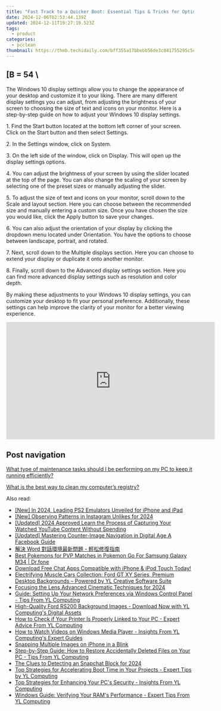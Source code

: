 ```yaml
---
title: "Fast Track to a Quicker Boot: Essential Tips & Tricks for Optimizing PC Performance with YL Software Solutions"
date: 2024-12-06T02:53:44.139Z
updated: 2024-12-11T19:27:19.523Z
tags:
  - product
categories:
  - pcclean
thumbnail: https://thmb.techidaily.com/bff355a17bbebb56de3c041755295c5c8bf9f4acf5be59b973b9764a7f77ac05.jpg
---
```


## \[B = 54 \

The Windows 10 display settings allow you to change the appearance of your desktop and customize it to your liking. There are many different display settings you can adjust, from adjusting the brightness of your screen to choosing the size of text and icons on your monitor. Here is a step-by-step guide on how to adjust your Windows 10 display settings. 

1\. Find the Start button located at the bottom left corner of your screen. Click on the Start button and then select Settings.

2\. In the Settings window, click on System.

3\. On the left side of the window, click on Display. This will open up the display settings options. 

4\. You can adjust the brightness of your screen by using the slider located at the top of the page. You can also change the scaling of your screen by selecting one of the preset sizes or manually adjusting the slider.

5\. To adjust the size of text and icons on your monitor, scroll down to the Scale and layout section. Here you can choose between the recommended size and manually entering a custom size. Once you have chosen the size you would like, click the Apply button to save your changes.

6\. You can also adjust the orientation of your display by clicking the dropdown menu located under Orientation. You have the options to choose between landscape, portrait, and rotated.

7\. Next, scroll down to the Multiple displays section. Here you can choose to extend your display or duplicate it onto another monitor.

8\. Finally, scroll down to the Advanced display settings section. Here you can find more advanced display settings such as resolution and color depth. 

By making these adjustments to your Windows 10 display settings, you can customize your desktop to fit your personal preference. Additionally, these settings can help improve the clarity of your monitor for a better viewing experience.

<!-- affiliate ads begin -->
<iframe width="560" height="315" src="https://www.youtube.com/embed/xg3PHS_Ee80?si=fE_iGIqHjKvWFIN3" title="YouTube video player" frameborder="0" allow="accelerometer; autoplay; clipboard-write; encrypted-media; gyroscope; picture-in-picture; web-share" referrerpolicy="strict-origin-when-cross-origin" allowfullscreen></iframe>
<!-- affiliate ads end -->

## Post navigation

[What type of maintenance tasks should I be performing on my PC to keep it running efficiently?](https://tools.techidaily.com/pcclean/products/)

[What is the best way to clean my computer’s registry?](https://tools.techidaily.com/pcclean/products/)

<ins class="adsbygoogle"
     style="display:block"
     data-ad-format="autorelaxed"
     data-ad-client="ca-pub-7571918770474297"
     data-ad-slot="1223367746"></ins>

<ins class="adsbygoogle"
     style="display:block"
     data-ad-client="ca-pub-7571918770474297"
     data-ad-slot="8358498916"
     data-ad-format="auto"
     data-full-width-responsive="true"></ins>

<span class="atpl-alsoreadstyle">Also read:</span>
<div><ul>
<li><a href="https://video-capture.techidaily.com/new-in-2024-leading-ps2-emulators-unveiled-for-iphone-and-ipad/"><u>[New] In 2024, Leading PS2 Emulators Unveiled for iPhone and iPad</u></a></li>
<li><a href="https://instagram-clips.techidaily.com/new-observing-patterns-in-instagram-unlikes-for-2024/"><u>[New] Observing Patterns in Instagram Unlikes for 2024</u></a></li>
<li><a href="https://youtube-blog.techidaily.com/ed-2024-approved-learn-the-process-of-capturing-your-watched-youtube-content-without-spending/"><u>[Updated] 2024 Approved Learn the Process of Capturing Your Watched YouTube Content Without Spending</u></a></li>
<li><a href="https://facebook-video-recording.techidaily.com/updated-mastering-counter-image-navigation-in-digital-age-a-facebook-guide/"><u>[Updated] Mastering Counter-Image Navigation in Digital Age A Facebook Guide</u></a></li>
<li><a href="https://solve-lab.techidaily.com/1728474818804-word/"><u>解決 Word 對話環境最新問題 - 輕松修復指南</u></a></li>
<li><a href="https://change-location.techidaily.com/best-pokemons-for-pvp-matches-in-pokemon-go-for-samsung-galaxy-m34-drfone-by-drfone-virtual-android/"><u>Best Pokemons for PVP Matches in Pokemon Go For Samsung Galaxy M34 | Dr.fone</u></a></li>
<li><a href="https://tech-renaissance.techidaily.com/1722894497284-download-free-chat-apps-compatible-with-iphone-and-ipod-touch-today/"><u>Download Free Chat Apps Compatible with iPhone & iPod Touch Today!</u></a></li>
<li><a href="https://discover-able.techidaily.com/electrifying-muscle-cars-collection-ford-gt-xy-series-premium-desktop-backgrounds-powered-by-yl-creative-software-suite/"><u>Electrifying Muscle Cars Collection: Ford GT XY Series, Premium Desktop Backgrounds – Powered by YL Creative Software Suite</u></a></li>
<li><a href="https://some-techniques.techidaily.com/focusing-the-lens-advanced-cinematic-techniques-for-2024/"><u>Focusing the Lens Advanced Cinematic Techniques for 2024</u></a></li>
<li><a href="https://discover-able.techidaily.com/guide-setting-up-your-network-preferences-via-windows-control-panel-tips-from-yl-computing/"><u>Guide: Setting Up Your Network Preferences via Windows Control Panel - Tips From YL Computing</u></a></li>
<li><a href="https://discover-able.techidaily.com/high-quality-ford-rs200-background-images-download-now-with-yl-computings-digital-assets/"><u>High-Quality Ford RS200 Background Images - Download Now with YL Computing's Digital Assets</u></a></li>
<li><a href="https://discover-able.techidaily.com/how-to-check-if-your-printer-is-properly-linked-to-your-pc-expert-advice-from-yl-computing/"><u>How to Check if Your Printer Is Properly Linked to Your PC - Expert Advice From YL Computing</u></a></li>
<li><a href="https://discover-able.techidaily.com/how-to-watch-videos-on-windows-media-player-insights-from-yl-computings-expert-guides/"><u>How to Watch Videos on Windows Media Player - Insights From YL Computing's Expert Guides</u></a></li>
<li><a href="https://extra-tips.techidaily.com/snapping-multiple-images-on-iphone-in-a-blink/"><u>Snapping Multiple Images on iPhone in a Blink</u></a></li>
<li><a href="https://discover-able.techidaily.com/step-by-step-guide-how-to-restore-accidentally-deleted-files-on-your-pc-tips-from-yl-computing/"><u>Step-by-Step Guide: How to Restore Accidentally Deleted Files on Your PC - Tips From YL Computing</u></a></li>
<li><a href="https://snapchat-videos.techidaily.com/the-clues-to-detecting-an-snapchat-block-for-2024/"><u>The Clues to Detecting an Snapchat Block for 2024</u></a></li>
<li><a href="https://discover-able.techidaily.com/top-strategies-for-accelerating-boot-time-in-your-projects-expert-tips-by-yl-computing/"><u>Top Strategies for Accelerating Boot Time in Your Projects - Expert Tips by YL Computing</u></a></li>
<li><a href="https://discover-able.techidaily.com/top-strategies-for-enhancing-your-pcs-security-insights-from-yl-computing/"><u>Top Strategies for Enhancing Your PC's Security - Insights From YL Computing</u></a></li>
<li><a href="https://discover-able.techidaily.com/windows-guide-verifying-your-rams-performance-expert-tips-from-yl-computing/"><u>Windows Guide: Verifying Your RAM's Performance - Expert Tips From YL Computing</u></a></li>
</ul></div>

